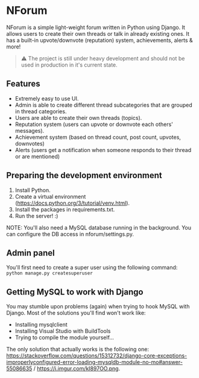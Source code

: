 # NForum
NForum is a simple light-weight forum written in Python using Django. It allows users to create their own threads
or talk in already existing ones. It has a built-in upvote/downvote (reputation) system, achievements, alerts & more!

> :warning: The project is still under heavy development and should not be used in production in it's current state.

## Features
- Extremely easy to use UI.
- Admin is able to create different thread subcategories that are grouped in thread categories.
- Users are able to create their own threads (topics).
- Reputation system (users can upvote or downvote each others' messages).
- Achievement system (based on thread count, post count, upvotes, downvotes)
- Alerts (users get a notification when someone responds to their thread or are mentioned)

## Preparing the development environment
1. Install Python.
1. Create a virtual environment (https://docs.python.org/3/tutorial/venv.html).
1. Install the packages in requirements.txt.
1. Run the server! :)

NOTE: You'll also need a MySQL database running in the background. You can configure the DB access in nforum/settings.py.

## Admin panel
You'll first need to create a super user using the following command:  
`python manage.py createsuperuser`  

## Getting MySQL to work with Django
You may stumble upon problems (again) when trying to hook MySQL with Django. Most of the solutions you'll find won't work like:
- Installing mysqlclient
- Installing Visual Studio with BuildTools
- Trying to compile the module yourself...

The only solution that actually works is the following one: https://stackoverflow.com/questions/15312732/django-core-exceptions-improperlyconfigured-error-loading-mysqldb-module-no-mo#answer-55086635 / https://i.imgur.com/kI897OO.png.
